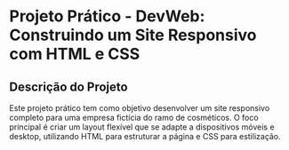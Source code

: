# Projeto Prático - DevWeb: Construindo um Site Responsivo com HTML e CSS 

## Descrição do Projeto
Este projeto prático tem como objetivo desenvolver um site responsivo completo para uma empresa fictícia do ramo de cosméticos. O foco principal é criar um layout flexível que se adapte a dispositivos móveis e desktop, utilizando HTML para estruturar a página e CSS para estilização.
